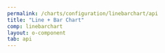 ```yaml
---
permalink: /charts/configuration/linebarchart/api
title: "Line + Bar Chart"
comp: linebarchart
layout: o-component
tab: api
---
```

